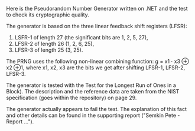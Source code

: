 Here is the Pseudorandom Number Generator written on .NET and the test to check its cryptographic quality.

The generator is based on the three linear feedback shift registers (LFSR):
1. LSFR-1 of length 27 (the significant bits are 1, 2, 5, 27),
2. LFSR-2 of length 26 (1, 2, 6, 25),
3. LFSR-3 of length 25 (3, 25).

The PRNG uses the following non-linear combining function:
g = x1 ⋅ x3 ⊕ x2 ⊕1,
where x1, x2, x3 are the bits we get after shifting LFSR-1, LFSR-2, LFSR-3.


The generator is tested with the Test for the Longest Run of Ones in a Block). 
The description and the reference data are taken from the NIST specification (goes within the repository) on page 29.

The generator actually appears to fail the test. The explanation of this fact and other details can be found in the supporting report ("Semkin Pete - Report ...").
